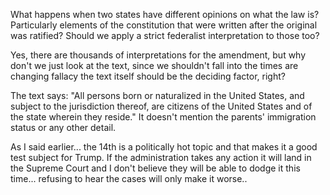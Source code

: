 What happens when two states have different opinions on what the law is? Particularly elements of the constitution that were written after the original was ratified? Should we apply a strict federalist interpretation to those too?

Yes, there are thousands of interpretations for the amendment, but why don't we just look at the text, since we shouldn't fall into the times are changing fallacy the text itself should be the deciding factor, right?

The text says: "All persons born or naturalized in the United States, and subject to the jurisdiction thereof, are citizens of the United States and of the state wherein they reside." It doesn't mention the parents' immigration status or any other detail.

As I said earlier... the 14th is a politically hot topic and that makes it a good test subject for Trump. If the administration takes any action it will land in the Supreme Court and I don't believe they will be able to dodge it this time... refusing to hear the cases will only make it worse..
